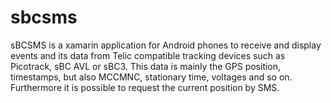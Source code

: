 # sbcsms
sBCSMS is a xamarin application for Android phones to receive and display events and its data from Telic compatible tracking devices such as Picotrack, sBC AVL or sBC3. This data is mainly the GPS position, timestamps, but also MCCMNC, stationary time, voltages and so on. Furthermore it is possible to request the current position by SMS. 
